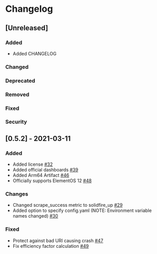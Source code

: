 # Changelog
<!-- https://keepachangelog.com/en/1.0.0/

Types of Changes:
Added - for new features.
Changed - for changes in existing functionality.
Deprecated - for soon-to-be removed features.
Removed - for now removed features.
Fixed - for any bug fixes.
Security - in case of vulnerabilities.

Example Format Below:

## [0.0.7] - 2015-02-16
### Added
- Link, and make it obvious that date format is ISO 8601.

### Changed
- Clarified the section on "Is there a standard change log format?".

### Fixed
- Fix Markdown links to tag comparison URL with footnote-style links.
-->
## [Unreleased]

### Added
- Added CHANGELOG
### Changed
### Deprecated
### Removed
### Fixed
### Security

## [0.5.2] - 2021-03-11

### Added
- Added license [#32](https://github.com/mjavier2k/solidfire-exporter/pull/32)
- Added official dashboards [#39](https://github.com/mjavier2k/solidfire-exporter/pull/39)
- Added Arm64 Artifact [#46](https://github.com/mjavier2k/solidfire-exporter/pull/46)
- Officially supports ElementOS 12 [#48](https://github.com/mjavier2k/solidfire-exporter/pull/48)

### Changes
- Changed scrape_success metric to solidfire_up [#29](https://github.com/mjavier2k/solidfire-exporter/pull/29)
- Added option to specify config.yaml (NOTE: Environment variable names changed) [#30](https://github.com/mjavier2k/solidfire-exporter/pull/30)

### Fixed
- Protect against bad URI causing crash [#47](https://github.com/mjavier2k/solidfire-exporter/pull/47)
- Fix efficiency factor calculation [#49](https://github.com/mjavier2k/solidfire-exporter/pull/49)
